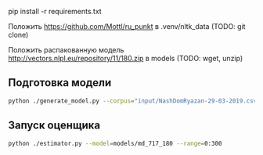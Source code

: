 pip install -r requirements.txt

Положить https://github.com/Mottl/ru_punkt в .venv/nltk_data (TODO: git clone)

Положить распакованную модель http://vectors.nlpl.eu/repository/11/180.zip в models (TODO: wget, unzip)

## Подготовка модели

```bash
python ./generate_model.py --corpus="input/NashDomRyazan-29-03-2019.csv" --word2vec="models/180/model.bin" --out="models/md_717_180"
```

## Запуск оценщика

```bash
python ./estimator.py --model=models/md_717_180 --range=0:300
```